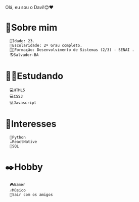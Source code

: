    Olá, eu sou o Davi!😊❤️









  # 🚀Sobre mim 
      📌Idade: 23.
      🏫Escolaridade: 2º Grau completo.
      👨‍🎓Formação: Desenvolvimento de Sistemas (2/3) - SENAI .
      🌎Salvador-BA

 
  #  👨‍💻Estudando 
      💻HTML5
      💻CSS3
      💻Javascript


  #  🎯Interesses
      🐍Python
      ☕ReactNative
      🎲SQL 


  # ✒️Hobby
      🎮Gamer
      🎶Músico
      🍺Sair com os amigos
      
       



